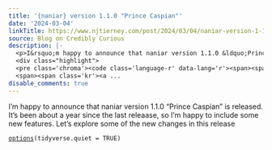 ```yaml
---
title: '{naniar} version 1.1.0 "Prince Caspian"'
date: '2024-03-04'
linkTitle: https://www.njtierney.com/post/2024/03/04/naniar-version-1-1-0-prince-caspian/
source: Blog on Credibly Curious
description: |-
  <p>I&rsquo;m happy to announce that naniar version 1.1.0 &ldquo;Prince Caspian&rdquo; is released. It&rsquo;s been about a year since the last releaase, so I&rsquo;m happy to include some new features. Let&rsquo;s explore some of the new changes in this release</p>
  <div class="highlight">
  <pre class='chroma'><code class='language-r' data-lang='r'><span><span class='nf'><a href='https://rdrr.io/r/base/options.html'>options</a></span><span class='o'>(</span>tidyverse.quiet <span class='o'>=</span> <span class='kc'>TRUE</span><span class='o'>)</span></span>
  <span><span class='kr'><a ...
disable_comments: true
---
```

<p>I&rsquo;m happy to announce that naniar version 1.1.0 &ldquo;Prince Caspian&rdquo; is released. It&rsquo;s been about a year since the last releaase, so I&rsquo;m happy to include some new features. Let&rsquo;s explore some of the new changes in this release</p>
<div class="highlight">
<pre class='chroma'><code class='language-r' data-lang='r'><span><span class='nf'><a href='https://rdrr.io/r/base/options.html'>options</a></span><span class='o'>(</span>tidyverse.quiet <span class='o'>=</span> <span class='kc'>TRUE</span><span class='o'>)</span></span>
<span><span class='kr'><a ...